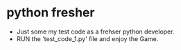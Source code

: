# python fresher
- Just some my test code as a frehser python developer. 
- RUN the 'test_code_1.py' file and enjoy the Game.